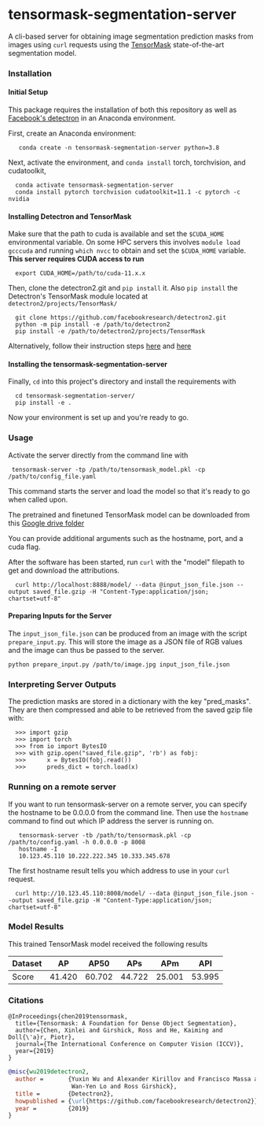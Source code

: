 # tensormask-segmentation-server
A cli-based server for obtaining image segmentation prediction masks from images using `curl` requests using the [TensorMask](https://arxiv.org/pdf/1903.12174.pdf) state-of-the-art segmentation model.

### Installation

#### Initial Setup

This package requires the installation of both this repository as well as [Facebook's detectron](https://github.com/facebookresearch/detectron2) in an Anaconda environment.

First, create an Anaconda environment:

       conda create -n tensormask-segmentation-server python=3.8

Next, activate the environment, and `conda install` torch, torchvision, and cudatoolkit,

      conda activate tensormask-segmentation-server
      conda install pytorch torchvision cudatoolkit=11.1 -c pytorch -c nvidia

#### Installing Detectron and TensorMask

Make sure that the path to cuda is available and set the `$CUDA_HOME` environmental variable. On some HPC servers this involves `module load gcccuda` and running `which nvcc` to obtain and set the `$CUDA_HOME` variable. **This server requires CUDA access to run**

      export CUDA_HOME=/path/to/cuda-11.x.x

Then, clone the detectron2.git and `pip install` it.  Also `pip install` the Detectron's TensorMask module located at `detectron2/projects/TensorMask/`

      git clone https://github.com/facebookresearch/detectron2.git
      python -m pip install -e /path/to/detectron2
      pip install -e /path/to/detectron2/projects/TensorMask

Alternatively, follow their instruction steps [here](https://detectron2.readthedocs.io/en/latest/tutorials/install.html) and [here](https://github.com/facebookresearch/detectron2/tree/master/projects/TensorMask)

#### Installing the tensormask-segmentation-server

Finally, `cd` into this project's directory and install the requirements with

      cd tensormask-segmentation-server/
      pip install -e .
 
Now your environment is set up and you're ready to go.

### Usage

Activate the server directly from the command line with

	 tensormask-server -tp /path/to/tensormask_model.pkl -cp /path/to/config_file.yaml

This command starts the server and load the model so that it's ready to go when called upon.

The pretrained and finetuned TensorMask model can be downloaded from this [Google drive folder]()

You can provide additional arguments such as the hostname, port, and a cuda flag.

After the software has been started, run `curl` with the "model" filepath to get and download the attributions.

      curl http://localhost:8888/model/ --data @input_json_file.json --output saved_file.gzip -H "Content-Type:application/json; chartset=utf-8"

#### Preparing Inputs for the Server

The `input_json_file.json` can be produced from an image with the script `prepare_input.py`. This will store the image as a JSON file of RGB values and the image can thus be passed to the server.

    python prepare_input.py /path/to/image.jpg input_json_file.json

### Interpreting Server Outputs

The prediction masks are stored in a dictionary with the key "pred_masks".  They are then compressed and able to be retrieved from the saved gzip file with:

      >>> import gzip
      >>> import torch
      >>> from io import BytesIO
      >>> with gzip.open("saved_file.gzip", 'rb') as fobj:
      >>>      x = BytesIO(fobj.read())
      >>>      preds_dict = torch.load(x)


### Running on a remote server

If you want to run tensormask-server on a remote server, you can specify the hostname to be 0.0.0.0 from the command line.  Then use the `hostname` command to find out which IP address the server is running on.

       tensormask-server -tb /path/to/tensormask.pkl -cp /path/to/config.yaml -h 0.0.0.0 -p 8008
       hostname -I
       10.123.45.110 10.222.222.345 10.333.345.678

The first hostname result tells you which address to use in your `curl` request.

      curl http://10.123.45.110:8008/model/ --data @input_json_file.json --output saved_file.gzip -H "Content-Type:application/json; chartset=utf-8"


### Model Results

This trained TensorMask model received the following results

| Dataset |   AP   |  AP50  |   APs  |   APm  |   APl  |
|---------|:------:|:------:|:------:|:------:|:------:|
|  Score  | 41.420 | 60.702 | 44.722 | 25.001 | 53.995 |


### Citations

```
@InProceedings{chen2019tensormask,
  title={Tensormask: A Foundation for Dense Object Segmentation},
  author={Chen, Xinlei and Girshick, Ross and He, Kaiming and Doll{\'a}r, Piotr},
  journal={The International Conference on Computer Vision (ICCV)},
  year={2019}
}
```

```BibTeX
@misc{wu2019detectron2,
  author =       {Yuxin Wu and Alexander Kirillov and Francisco Massa and
                  Wan-Yen Lo and Ross Girshick},
  title =        {Detectron2},
  howpublished = {\url{https://github.com/facebookresearch/detectron2}},
  year =         {2019}
}
```